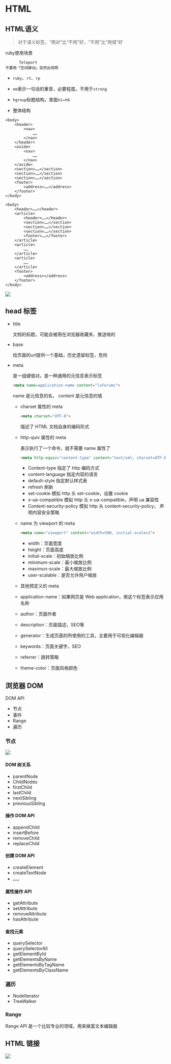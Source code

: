 # HTML #

## HTML语义 ##

> 对于语义标签，“用对”比“不用”好，“不用”比“用错”好



ruby使用场景

```
      Teleport
不要用「空间移动」突然出现啊
```



- `ruby`、`rt`、`rp`

- `em`表示一句话的重音，必要程度。不用于`strong`
- `hgroup`标题结构，里面`h1`~`h6`
- 整体结构

```
<body>
    <header>
        <nav>
            ……
        </nav>
    </header>
    <aside>
        <nav>
            ……
        </nav>
    </aside>
    <section>……</section>
    <section>……</section>
    <section>……</section>
    <footer>
        <address>……</address>
    </footer>
</body>
```

```
<body>
    <header>……</header>
    <article>
        <header>……</header>
        <section>……</section>
        <section>……</section>
        <section>……</section>
        <footer>……</footer>
    </article>
    <article>
        ……
    </article>
    <article>
        ……
    </article>
    <footer>
        <address></address>
    </footer>
</body>
```



![](http://file.wangsijie.top/share/chongxuefe/2019-02-189684130e423b6734b23652f4f0b6359e.jpg)



## head 标签 ##



- title

  文档的标题，可能会被用在浏览器收藏夹、推送啥的



- base

  给页面的url提供一个基础，历史遗留标签，危险



- meta

  是一组键值对。是一种通用的元信息表示标签

  ```html
  <meta name=application-name content="lsForums">
  ```

  name 是元信息的名， content 是元信息的值



  - charset 属性的 meta

    ```html
    <meta charset="UTF-8">
    ```

    描述了 HTML 文档自身的编码形式

  - http-quiv 属性的 meta

    表示执行了一个命令，就不需要 name 属性了

    ```html
    <meta http-equiv="content-type" content="text/xml; charset=UTF-8">
    ```

    - Content-type 指定了 http 编码方式
    - content-language 指定内容的语言
    - default-style 指定默认样式表
    - refresh 刷新
    - set-cookie 模拟 http 头 set-cookie，设置 cookie
    - x-ua-compatible 模拟 http 头 x-ua-compatible，声明 ua 兼容性
    - Content-security-policy 模拟 http 头 content-security-policy， 声明内容安全策略

  - name 为 viewport 的 meta

    ```html
    <meta name="viewport" content="width=500, initial-scale=1">
    ```

    - width：页面宽度
    - height：页面高度
    - initial-scale：初始缩放比例
    - minimum-scale：最小缩放比例
    - maximun-scale：最大缩放比例
    - user-scalable：是否允许用户缩放

  -  其他预定义的 meta

    - application-name：如果网页是 Web application，用这个标签表示应用名称
    - author：页面作者
    - description：页面描述，SEO等
    - generator：生成页面的所使用的工具，主要用于可视化编辑器
    - keywords：页面关键字，SEO
    - referrer：跳转策略
    - theme-color：页面风格颜色



## 浏览器 DOM ##



DOM API

- 节点
- 事件
- Range
- 遍历



### 节点 ###

![](http://file.wangsijie.top/share/chongxuefe/6e278e450d8cc7122da3616fd18b9cf6.png)



#### DOM 树关系 ####

- parentNode
- ChildNodes
- firstChild
- lastChild
- nextSibling
- previousSibling



#### 操作 DOM API

- appendChild
- insertBefore
- removeChild
- replaceChild



#### 创建 DOM API

- createElement
- createTextNode
- 。。。



#### 属性操作 API ####

- getAttribute
- setAttribute
- removeAttribute
- hasAttribute



#### 查找元素 ####

- querySelector
- querySelectorAll
- getElementById
- getElementsByName
- getElementsByTagName
- getElementsByClassName



### 遍历 ###

- NodeIterator
- TreeWalker



### Range ###

Range API 是一个比较专业的领域，用来做富文本编辑器



## HTML 链接 ##



![](http://file.wangsijie.top/share/chongxuefe/caab7832c425b3af2b3adae747e6f551.png)



























